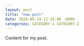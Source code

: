 ```yaml
---
layout: post
title: "new post"
date: 2020-09-19 12:35:08 -0000
categories: CATEGORY-1 CATEGORY-2
---
```

Content for my post. 
